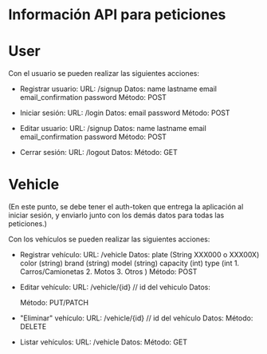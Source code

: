 # Información API para peticiones

# User

Con el usuario se pueden realizar las siguientes acciones:
- Registrar usuario:
	URL: /signup
	Datos:
		name
		lastname
		email
		email_confirmation
		password
	Método: POST

- Iniciar sesión: 
	URL: /login
	Datos:
		email
		password
	Método: POST
	
- Editar usuario:
	URL: /signup
	Datos:
		name
		lastname
		email
		email_confirmation
		password
	Método: POST
	
- Cerrar sesión:
	URL: /logout
	Datos:
	Método: GET
	
	
# Vehicle 
(En este punto, se debe tener el auth-token que entrega la aplicación al iniciar sesión, y enviarlo junto con los demás datos
para todas las peticiones.)

Con los vehículos se pueden realizar las siguientes acciones:

- Registrar vehículo:
	URL: /vehicle
	Datos:
		plate (String XXX000 o XXX00X)
		color (string)
		brand (string)
		model (string)
		capacity (int)
		type (int 1. Carros/Camionetas 2. Motos 3. Otros )
	Método: POST
	
- Editar vehículo:
	URL: /vehicle/{id} // id del vehiculo
	Datos:
		
	Método: PUT/PATCH
	
- "Eliminar" vehículo:
	URL: /vehicle/{id} // id del vehículo
	Datos:
	Método: DELETE
	
- Listar vehículos:
	URL: /vehicle
	Datos:
	Método: GET
